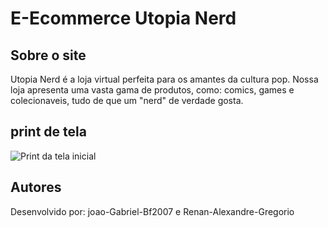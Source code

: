 # E-Ecommerce Utopia Nerd

## Sobre o site

Utopia Nerd é a loja virtual perfeita para os amantes da cultura pop.
Nossa loja apresenta uma vasta gama de produtos, como: comics, games e colecionaveis,
tudo de que um "nerd" de verdade gosta.

## print de tela
![Print da tela inicial](C:\Users\SENAI2EM\Desktop\REPOSITORIOS\e.commerce-utopia-nerd\miniatura)

## Autores


Desenvolvido por: joao-Gabriel-Bf2007 e Renan-Alexandre-Gregorio